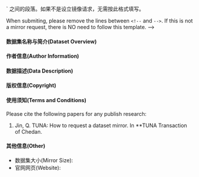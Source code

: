 <!--
如果你希望 TUNA 镜像某个公开数据集，请按以下模板填写

If you request TUNA to setup a mirror site for an open dataset, please submit you issue using the following template.

提交时，请去掉前面介于 `<!--` 与 `-->` 之间的段落。如果不是设立镜像请求，无需按此格式填写。

When submiting, please remove the lines between `<!--` and `-->`. If this is not a mirror request, there is NO need to follow this template.
-->

#### 数据集名称与简介(Dataset Overview)

#### 作者信息(Author Information)

#### 数据描述(Data Description)

#### 版权信息(Copyright)

#### 使用须知(Terms and Conditions)
Please cite the following papers for any publish research:

 1. Jin, Q. TUNA: How to request a dataset mirror. In **TUNA Transaction of Chedan. 

#### 其他信息(Other)
- 数据集大小(Mirror Size): 
- 官网网页(Website): 

